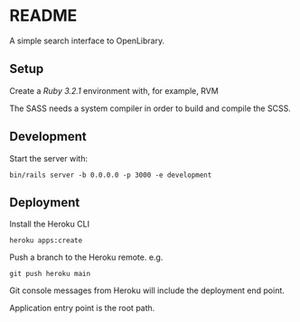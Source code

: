 # README

A simple search interface to OpenLibrary.

## Setup

Create a *Ruby 3.2.1* environment with, for example, RVM

The SASS needs a system compiler in order to build and compile the SCSS.

## Development 

Start the server with:

```shell
bin/rails server -b 0.0.0.0 -p 3000 -e development
```

## Deployment

Install the Heroku CLI

```shell
heroku apps:create
```
Push a branch to the Heroku remote. e.g.

```shell
git push heroku main
```

Git console messages from Heroku will include the deployment end point.

Application entry point is the root path.
